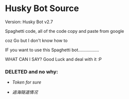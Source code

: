 # Husky Bot Source

Version: Husky Bot v2.7

Spaghetti code, all of the code copy and paste from google

coz Go but I don't know how to

IF you want to use this Spaghetti bot.................

WHAT CAN I SAY? Good Luck and deal with it :P

### DELETED and no why: 

* _Token for sure_

* _過海隧道情况_

